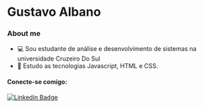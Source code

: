 # Gustavo Albano


### About me
- :computer: Sou estudante de análise e desenvolvimento de sistemas na universidade Cruzeiro Do Sul 
- :seedling: Estudo as tecnologias Javascript, HTML e CSS.

#### Conecte-se comigo:
[![Linkedin Badge](https://img.shields.io/badge/-LinkedIn-blue?style=flat-square&logo=Linkedin&logoColor=white&link=https://www.linkedin.com/in/gustavo-albano-1a2635262/)](https://www.linkedin.com/in/gustavo-albano-1a2635262/)
<!--
